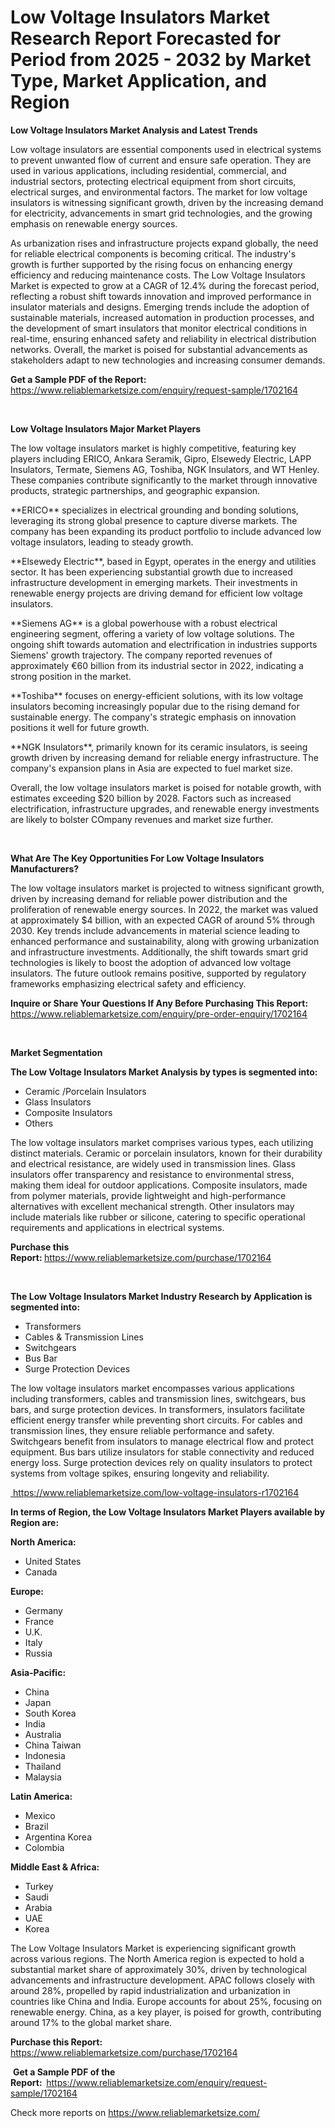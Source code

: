 <p><h1>Low Voltage Insulators Market Research Report Forecasted for Period from 2025 -  2032 by Market Type, Market Application, and Region</h1></p><p><strong>Low Voltage Insulators Market Analysis and Latest Trends</strong></p>
<p><p>Low voltage insulators are essential components used in electrical systems to prevent unwanted flow of current and ensure safe operation. They are used in various applications, including residential, commercial, and industrial sectors, protecting electrical equipment from short circuits, electrical surges, and environmental factors. The market for low voltage insulators is witnessing significant growth, driven by the increasing demand for electricity, advancements in smart grid technologies, and the growing emphasis on renewable energy sources.</p><p>As urbanization rises and infrastructure projects expand globally, the need for reliable electrical components is becoming critical. The industry's growth is further supported by the rising focus on enhancing energy efficiency and reducing maintenance costs. The Low Voltage Insulators Market is expected to grow at a CAGR of 12.4% during the forecast period, reflecting a robust shift towards innovation and improved performance in insulator materials and designs. Emerging trends include the adoption of sustainable materials, increased automation in production processes, and the development of smart insulators that monitor electrical conditions in real-time, ensuring enhanced safety and reliability in electrical distribution networks. Overall, the market is poised for substantial advancements as stakeholders adapt to new technologies and increasing consumer demands.</p></p>
<p><strong>Get a Sample PDF of the Report:&nbsp;</strong> <a href="https://www.reliablemarketsize.com/enquiry/request-sample/1702164?utm_campaign=2747&utm_medium=2&utm_source=Github&utm_content=ia&utm_term=06042025&utm_id=low-voltage-insulators">https://www.reliablemarketsize.com/enquiry/request-sample/1702164</a></p>
<p>&nbsp;</p>
<p><strong>Low Voltage Insulators Major Market Players</strong></p>
<p><p>The low voltage insulators market is highly competitive, featuring key players including ERICO, Ankara Seramik, Gipro, Elsewedy Electric, LAPP Insulators, Termate, Siemens AG, Toshiba, NGK Insulators, and WT Henley. These companies contribute significantly to the market through innovative products, strategic partnerships, and geographic expansion.</p><p>**ERICO** specializes in electrical grounding and bonding solutions, leveraging its strong global presence to capture diverse markets. The company has been expanding its product portfolio to include advanced low voltage insulators, leading to steady growth.</p><p>**Elsewedy Electric**, based in Egypt, operates in the energy and utilities sector. It has been experiencing substantial growth due to increased infrastructure development in emerging markets. Their investments in renewable energy projects are driving demand for efficient low voltage insulators.</p><p>**Siemens AG** is a global powerhouse with a robust electrical engineering segment, offering a variety of low voltage solutions. The ongoing shift towards automation and electrification in industries supports Siemens' growth trajectory. The company reported revenues of approximately €60 billion from its industrial sector in 2022, indicating a strong position in the market.</p><p>**Toshiba** focuses on energy-efficient solutions, with its low voltage insulators becoming increasingly popular due to the rising demand for sustainable energy. The company's strategic emphasis on innovation positions it well for future growth.</p><p>**NGK Insulators**, primarily known for its ceramic insulators, is seeing growth driven by increasing demand for reliable energy infrastructure. The company's expansion plans in Asia are expected to fuel market size.</p><p>Overall, the low voltage insulators market is poised for notable growth, with estimates exceeding $20 billion by 2028. Factors such as increased electrification, infrastructure upgrades, and renewable energy investments are likely to bolster COmpany revenues and market size further.</p></p>
<p>&nbsp;</p>
<p><strong>What Are The Key Opportunities For Low Voltage Insulators Manufacturers?</strong></p>
<p><p>The low voltage insulators market is projected to witness significant growth, driven by increasing demand for reliable power distribution and the proliferation of renewable energy sources. In 2022, the market was valued at approximately $4 billion, with an expected CAGR of around 5% through 2030. Key trends include advancements in material science leading to enhanced performance and sustainability, along with growing urbanization and infrastructure investments. Additionally, the shift towards smart grid technologies is likely to boost the adoption of advanced low voltage insulators. The future outlook remains positive, supported by regulatory frameworks emphasizing electrical safety and efficiency.</p></p>
<p><strong>Inquire or Share Your Questions If Any Before Purchasing This Report:</strong> <a href="https://www.reliablemarketsize.com/enquiry/pre-order-enquiry/1702164?utm_campaign=2747&utm_medium=2&utm_source=Github&utm_content=ia&utm_term=06042025&utm_id=low-voltage-insulators">https://www.reliablemarketsize.com/enquiry/pre-order-enquiry/1702164</a></p>
<p>&nbsp;</p>
<p><strong>Market Segmentation</strong></p>
<p><strong>The Low Voltage Insulators Market Analysis by types is segmented into:</strong></p>
<p><ul><li>Ceramic /Porcelain Insulators</li><li>Glass Insulators</li><li>Composite Insulators</li><li>Others</li></ul></p>
<p><p>The low voltage insulators market comprises various types, each utilizing distinct materials. Ceramic or porcelain insulators, known for their durability and electrical resistance, are widely used in transmission lines. Glass insulators offer transparency and resistance to environmental stress, making them ideal for outdoor applications. Composite insulators, made from polymer materials, provide lightweight and high-performance alternatives with excellent mechanical strength. Other insulators may include materials like rubber or silicone, catering to specific operational requirements and applications in electrical systems.</p></p>
<p><strong>Purchase this Report:&nbsp;</strong><a href="https://www.reliablemarketsize.com/purchase/1702164?utm_campaign=2747&utm_medium=2&utm_source=Github&utm_content=ia&utm_term=06042025&utm_id=low-voltage-insulators">https://www.reliablemarketsize.com/purchase/1702164</a></p>
<p>&nbsp;</p>
<p><strong>The Low Voltage Insulators Market Industry Research by Application is segmented into:</strong></p>
<p><ul><li>Transformers</li><li>Cables & Transmission Lines</li><li>Switchgears</li><li>Bus Bar</li><li>Surge Protection Devices</li></ul></p>
<p><p>The low voltage insulators market encompasses various applications including transformers, cables and transmission lines, switchgears, bus bars, and surge protection devices. In transformers, insulators facilitate efficient energy transfer while preventing short circuits. For cables and transmission lines, they ensure reliable performance and safety. Switchgears benefit from insulators to manage electrical flow and protect equipment. Bus bars utilize insulators for stable connectivity and reduced energy loss. Surge protection devices rely on quality insulators to protect systems from voltage spikes, ensuring longevity and reliability.</p></p>
<p><a href="https://www.reliablemarketsize.com/low-voltage-insulators-r1702164?utm_campaign=2747&utm_medium=2&utm_source=Github&utm_content=ia&utm_term=06042025&utm_id=low-voltage-insulators">&nbsp;https://www.reliablemarketsize.com/low-voltage-insulators-r1702164</a></p>
<p><strong>In terms of Region, the Low Voltage Insulators Market Players available by Region are:</strong></p>
<p>
    <p> <strong> North America: </strong>
        <ul>
            <li>United States</li>
            <li>Canada</li>
        </ul>
        </p> 
    <p> <strong> Europe: </strong>
        <ul>
            <li>Germany</li>
            <li>France</li>
            <li>U.K.</li>
            <li>Italy</li>
            <li>Russia</li>
        </ul>
        </p> 
    <p> <strong> Asia-Pacific: </strong>
        <ul>
            <li>China</li>
            <li>Japan</li>
            <li>South Korea</li>
            <li>India</li>
            <li>Australia</li>
            <li>China Taiwan</li>
            <li>Indonesia</li>
            <li>Thailand</li>
            <li>Malaysia</li>
        </ul>
        </p> 
    <p> <strong> Latin America: </strong>
        <ul>
            <li>Mexico</li>
            <li>Brazil</li>
            <li>Argentina Korea</li>
            <li>Colombia</li>
        </ul>
        </p> 
    <p> <strong> Middle East & Africa: </strong>
        <ul>
            <li>Turkey</li>
            <li>Saudi</li>
            <li>Arabia</li>
            <li>UAE</li>
            <li>Korea</li>
        </ul>
    </p>
    </p>
<p><p>The Low Voltage Insulators Market is experiencing significant growth across various regions. The North America region is expected to hold a substantial market share of approximately 30%, driven by technological advancements and infrastructure development. APAC follows closely with around 28%, propelled by rapid industrialization and urbanization in countries like China and India. Europe accounts for about 25%, focusing on renewable energy. China, as a key player, is poised for growth, contributing around 17% to the global market share.</p></p>
<p><strong>Purchase this Report: </strong><a href="https://www.reliablemarketsize.com/purchase/1702164?utm_campaign=2747&utm_medium=2&utm_source=Github&utm_content=ia&utm_term=06042025&utm_id=low-voltage-insulators">https://www.reliablemarketsize.com/purchase/1702164</a></p>
<p>&nbsp;<strong>Get a Sample PDF of the Report:&nbsp;&nbsp;</strong><a href="https://www.reliablemarketsize.com/enquiry/request-sample/1702164?utm_campaign=2747&utm_medium=2&utm_source=Github&utm_content=ia&utm_term=06042025&utm_id=low-voltage-insulators">https://www.reliablemarketsize.com/enquiry/request-sample/1702164</a></p>
<p><strong></strong></p>
<p>Check more reports on <a href="https://www.reliablemarketsize.com/?utm_campaign=2747&utm_medium=2&utm_source=Github&utm_content=ia&utm_term=06042025&utm_id=low-voltage-insulators">https://www.reliablemarketsize.com/</a></p>